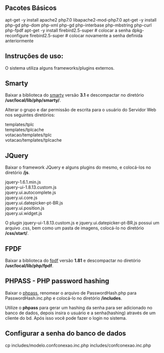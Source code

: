 ## Pacotes Básicos

apt-get -y install apache2 php7.0 libapache2-mod-php7.0
apt-get -y install  php-gd php-dom php-xml php-gd php-interbase php-mbstring php-curl php-fpdf
apt-get -y install firebird2.5-super # colocar a senha
dpkg-reconfigure firebird2.5-super # colocar novamente a senha definida anteriormente

## Instruções de uso:

O sistema utiliza alguns frameworks/plugins externos. 

## Smarty

Baixar a biblioteca do [smarty](http://www.smarty.net) versão __3.1__ e descompactar no diretório **/usr/local/lib/php/smarty/**.

Alterar o grupo e dar permissão de escrita para o usuário do Servidor Web nos seguintes diretórios:

templates/tplc  
templates/tplcache  
votacao/templates/tplc  
votacao/templates/tplcache

## JQuery

Baixar o framework JQuery e alguns plugins do mesmo, e colocá-los no diretório **/js**.

jquery-1.6.1.min.js  
jquery-ui-1.8.13.custom.js  
jquery.ui.autocomplete.js  
jquery.ui.core.js  
jquery.ui.datepicker-pt-BR.js  
jquery.ui.position.js  
jquery.ui.widget.js

O plugin jquery-ui-1.8.13.custom.js e jquery.ui.datepicker-pt-BR.js possui um arquivo .css, bem como um pasta de imagens, colocá-lo no diretório **/css/start/**.

## FPDF

Baixar a biblioteca do [fpdf](http://www.fpdf.org/) versão __1.81__ e descompactar no diretório **/usr/local/lib/php/fpdf**. 

## PHPASS - PHP password hashing

Baixar o [phpass](http://www.openwall.com/phpass/), renomear o arquivo de PasswordHash.php para PasswordHash.inc.php e colocá-lo no diretório **/includes**.

Utilize o **phpass** para gerar um hashing da senha para ser adicionado no banco de dados, depois insira o usuário e a senha(hashing) através de um cliente do bd. Após isso você pode fazer o login no sistema.

## Configurar a senha do banco de dados

cp includes/modelo.confconexao.inc.php includes/confconexao.inc.php
